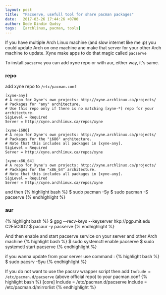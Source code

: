 ```yaml
---
layout: post
title:  "Pacserve, usefull tool for share pacman packages"
date:   2017-03-26 17:44:26 +0700
author: Dede Dindin Qudsy
tags:   [archlinux, pacman, tools]
---
```

If you have multiple Arch Linux machine (and slow internet like me :p) you could update Arch on one machine ane make that server for your other Arch machine to update. Xyne make apps to do that magic called ``pacserve``

To install ``pacserve`` you can add xyne repo or with aur, either way, it's same.

### repo
add xyne repo to ``/etc/pacman.conf``
```
[xyne-any]
# A repo for Xyne's own projects: http://xyne.archlinux.ca/projects/
# Packages for "any" architecture.
# Use this repo only if there is no matching [xyne-*] repo for your architecture.
SigLevel = Required
Server = http://xyne.archlinux.ca/repos/xyne

[xyne-i686]
# A repo for Xyne's own projects: http://xyne.archlinux.ca/projects/
# Packages for the "i686" architecture.
# Note that this includes all packages in [xyne-any].
SigLevel = Required
Server = http://xyne.archlinux.ca/repos/xyne

[xyne-x86_64]
# A repo for Xyne's own projects: http://xyne.archlinux.ca/projects/
# Packages for the "x86_64" architecture.
# Note that this includes all packages in [xyne-any].
SigLevel = Required
Server = http://xyne.archlinux.ca/repos/xyne
``` 
and then
{% highlight bash %}
 $ sudo pacman -Sy
 $ sudo pacman -S pacserve
{% endhighlight %}

### aur

{% highlight bash %}
 $ gpg --recv-keys --keyserver hkp://pgp.mit.edu C2E5C0D2
 $ pacaur -y pacserve
{% endhighlight %}

And then enable and start pacserve service on your server and other Arch machine
{% highlight bash %}
 $ sudo systemctl enable pacserve
 $ sudo systemctl start pacserve
{% endhighlight %}

if you wanna update from your server use command :
{% highlight bash %}
 $ sudo pacsrv -Syu
{% endhighlight %}

If you do not want to use the pacsrv wrapper script then add ``Include = /etc/pacman.d/pacserve`` (above official repo) to your pacman.conf
{% highlight bash %}
 [core]
 Include = /etc/pacman.d/pacserve
 Include = /etc/pacman.d/mirrorlist
{% endhighlight %}
